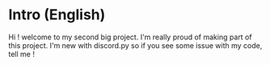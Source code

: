 # Intro (English)

Hi ! welcome to my second big project. I'm really proud of making part of this project. I'm new with discord.py so if you see some issue with my code, tell me !

